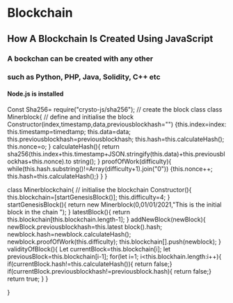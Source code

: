 # Blockchain
## How A Blockchain Is Created Using JavaScript
### A bockchan can be created with any other
### such as Python, PHP, Java, Solidity, C++ etc

#### Node.js is installed

Const Sha256= require("crysto-js/sha256");
// create the block class
class Minerblock{
// define and initialise the block
Constructor(index,timestamp,data,previousblockhash="")
{this.index=index:
this.timestamp=timedtamp;
this.data=data;
this.previousblockhash=previousblockhash;
this.hash=this.calculateHash();
this.nonce=o;
}
calculateHash(){
return sha256(this.index+this.timestamp+JSON.stringify(this.data)+this.previousblockhas+this.nonce).to string();
}
proofOfWork(difficulty){
while(this.hash.substring()!=Array(difficulty+1).join("0")) 
{this.nonce++;
this.hash=this.calculateHash();}
}
}

class Minerblockchain{
// initialise the blockchain
Constructor(){
this.blockchain=[startGenesisBlock()];
this.difficulty=4;
}
startGenesisBlock(){
return new Minerblock(0,01/01/2021,"This is the initial block in the chain ");
}
latestBlock(){
return this.blockchain[this.blockchain.length-1];
}
addNewBlock(newBlock){
newBlock.previousblockhash=this.latest block().hash;
newblock.hash=newblock.calculateHash();
newblock.proofOfWork(this.difficulty);
this.blockchain[].push(newblock);
}
validityOfBlock(){
Let currentBlock=this.blockchain[i];
let previousBlock=this.blockchain[i-1];
for(let i=1; i<this.blockhain.length:i++){
if(currentBlock.hash!=this.calculateHash()){
return false;}
if(currentBlock.previousblockhash!=previousblock.hash){
return false;}
return true;
}
}

}
